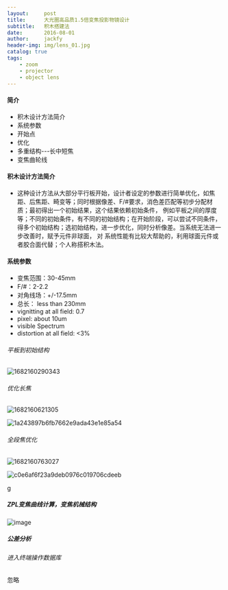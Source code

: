 ```yaml
---
layout:     post
title:      大光圈高品质1.5倍变焦投影物镜设计
subtitle:   积木搭建法
date:       2016-08-01
author:     jackfy
header-img: img/lens_01.jpg
catalog: true
tags:
    - zoom
    - projector
    - object lens
---
```


#### 简介
- 积木设计方法简介
- 系统参数
- 开始点
- 优化
- 多重结构---长中短焦
- 变焦曲轮线
#### 积木设计方法简介
- 这种设计方法从大部分平行板开始，设计者设定的参数进行简单优化，如焦距、后焦距、畸变等；同时根据像差、F/#要求，消色差匹配等初步分配材质；最初得出一个初始结果，这个结果依赖初始条件，
  例如平板之间的厚度等；不同的初始条件，有不同的初始结构；在开始阶段，可以尝试不同条件，得多个初始结构；选初始结构，进一步优化，同时分析像差。当系统无法进一步改善时，赋予元件非球面，
  对 系统性能有比较大帮助的，利用球面元件或者胶合面代替；个人称搭积木法。
 

#### 系统参数
- 变焦范围：30-45mm
- F/#：2-2.2
- 对角线场：+/-17.5mm
- 总长： less than 230mm
- vignitting at all field: 0.7
- pixel: about 10um
- visible Spectrum
- distortion at all field: <3%


###### 平板到初始结构

![1682160290343](https://user-images.githubusercontent.com/131378528/233779418-674ae366-76d7-406b-a1bb-e1dd8c8a1584.png)

###### 优化长焦

![1682160621305](https://user-images.githubusercontent.com/131378528/233779718-26f3fa97-82e9-40da-be95-958a164dacf0.png)

![1a243897b6fb7662e9ada43e1e85a54](https://user-images.githubusercontent.com/131378528/233779759-ce95694c-2632-4684-8404-e5d311574bd1.png)

###### 全段焦优化

![1682160763027](https://user-images.githubusercontent.com/131378528/233779866-b66d8295-83d7-4e60-868f-fe8a6cb49f71.png)

![c0e6af6f23a9deb0976c019706cdeeb](https://user-images.githubusercontent.com/131378528/233779901-91215995-f34d-468e-bef3-6ab084e45e8a.png)

g



##### ZPL变焦曲线计算，变焦机械结构

![image](https://github.com/Opticscloudend/opticscloudend.github.io/assets/131378528/9adc8c16-bfcb-4cac-a9e2-4530e36fa902)

##### 公差分析

###### 进入终端操作数据库
忽略
